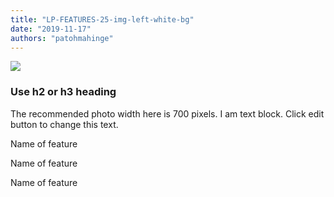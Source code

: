 ```yaml
---
title: "LP-FEATURES-25-img-left-white-bg"
date: "2019-11-17"
authors: "patohmahinge"
---
```


![](images/placeholder-700x450.jpg)

### Use h2 or h3 heading

The recommended photo width here is 700 pixels. I am text block. Click edit button to change this text.

Name of feature

Name of feature

Name of feature
